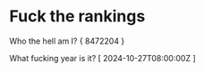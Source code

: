 # Fuck the rankings

Who the hell am I?
{ 8472204 }

What fucking year is it?
[ 2024-10-27T08:00:00Z ]
